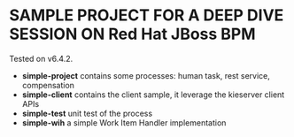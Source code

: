 SAMPLE PROJECT FOR A DEEP DIVE SESSION ON Red Hat JBoss BPM
===========================================================

Tested on v6.4.2.

* **simple-project** contains some processes: human task, rest service, compensation
* **simple-client** contains the client sample, it leverage the kieserver client APIs
* **simple-test** unit test of the process
* **simple-wih** a simple Work Item Handler implementation
